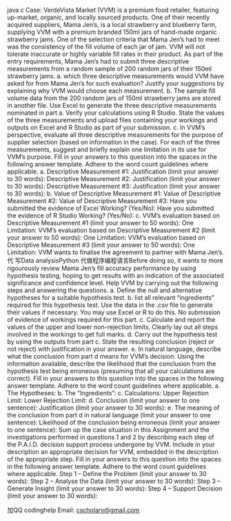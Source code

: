 java c Case: VerdeVista Market (VVM) is a premium food retailer, featuring up-market, organic, and locally sourced products. One of their recently acquired suppliers, Mama Jen’s, is a local strawberry and blueberry farm, supplying VVM with a premium branded 150ml jars of hand-made organic strawberry jams. One of the selection criteria that Mama Jen’s had to meet was the consistency of the fill volume of each jar of jam. VVM will not tolerate inaccurate or highly variable fill rates in their product. As part of the entry requirements, Mama Jen’s had to submit three descriptive measurements from a random sample of 200 random jars of their 150ml strawberry jams. a. which three descriptive measurements would VVM have asked for from Mama Jen’s for such evaluation? Justify your suggestions by explaining why VVM would choose each measurement. b. The sample fill volume data from the 200 random jars of 150ml strawberry jams are stored in another file. Use Excel to generate the three descriptive measurements nominated in part a. Verify your calculations using R Studio. State the values of the three measurements and upload files containing your workings and outputs on Excel and R Studio as part of your submission. c. In VVM’s perspective, evaluate all three descriptive measurements for the purpose of supplier selection (based on information in the case). For each of the three measurements, suggest and briefly explain one limitation in its use for VVM’s purpose. Fill in your answers to this question into the spaces in the following answer template. Adhere to the word count guidelines where applicable. a. Descriptive Measurement #1: Justification (limit your answer to 30 words): Descriptive Measurement #2: Justification (limit your answer to 30 words): Descriptive Measurement #3: Justification (limit your answer to 30 words): b. Value of Descriptive Measurement #1: Value of Descriptive Measurement #2: Value of Descriptive Measurement #3: Have you submitted the evidence of Excel Working? (Yes/No): Have you submitted the evidence of R Studio Working? (Yes/No): c. VVM’s evaluation based on Descriptive Measurement #1 (limit your answer to 50 words): One Limitation: VVM’s evaluation based on Descriptive Measurement #2 (limit your answer to 50 words): One Limitation: VVM’s evaluation based on Descriptive Measurement #3 (limit your answer to 50 words): One Limitation: VVM wants to finalise the agreement to partner with Mama Jen’s. 代 写Data analysisPython 代做程序编程语言Before doing so, it wants to more rigourously review Mama Jen’s fill accuracy performance by using hypothesis testing, hoping to get results with an indication of the associated significance and confidence level. Help VVM by carrying out the following steps and answering the questions. a. Define the null and alternative hypotheses for a suitable hypothesis test. b. list all relevant “ingredients” required for this hypothesis test. Use the data in the .csv file to generate their values if necessary. You may use Excel or R to do this. No submission of evidence of workings required for this part. c. Calculate and report the values of the upper and lower non-rejection limits. Clearly lay out all steps involved in the workings to get full marks. d. Carry out the hypothesis test by using the outputs from part c. State the resulting conclusion (reject or not reject) with justification in your answer. e. In natural language, describe what the conclusion from part d means for VVM’s decision. Using the information available, describe the likelihood that the conclusion from the hypothesis test being erroneous (presuming that all your calculations are correct). Fill in your answers to this question into the spaces in the following answer template. Adhere to the word count guidelines where applicable. a. The Hypotheses: b. The “Ingredients”: c. Calculations: Upper Rejection Limit: Lower Rejection Limit: d. Conclusion (limit your answer to one sentence): Justification (limit your answer to 30 words): e. The meaning of the conclusion from part d in natural language (limit your answer to one sentence): Likelihood of the conclusion being erroneous (limit your answer to one sentence): Sum up the case situation in this Assignment and the investigations performed in questions 1 and 2 by describing each step of the P.A.I.D. decision support process undergone by VVM. Include in your description an appropriate decision for VVM, embedded in the description of the appropriate step. Fill in your answers to this question into the spaces in the following answer template. Adhere to the word count guidelines where applicable. Step 1 – Define the Problem (limit your answer to 30 words): Step 2 – Analyse the Data (limit your answer to 30 words): Step 3 – Generate Insight (limit your answer to 30 words): Step 4 – Support Decision (limit your answer to 30 words):

加QQ codinghelp Email: cscholary@gmail.com

